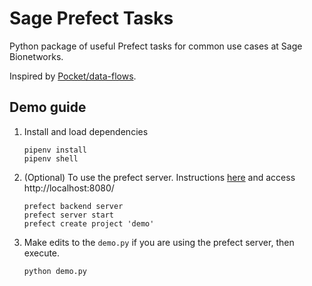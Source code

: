 # Sage Prefect Tasks

Python package of useful Prefect tasks for common use cases at Sage Bionetworks.

Inspired by [Pocket/data-flows](https://github.com/Pocket/data-flows).


## Demo guide

1. Install and load dependencies

    ```
    pipenv install
    pipenv shell
    ```

1. (Optional) To use the prefect server. Instructions [here](https://docs.prefect.io/orchestration/) and access http://localhost:8080/

    ```
    prefect backend server
    prefect server start
    prefect create project 'demo'
    ```

1. Make edits to the `demo.py` if you are using the prefect server, then execute.

    ```
    python demo.py
    ```
